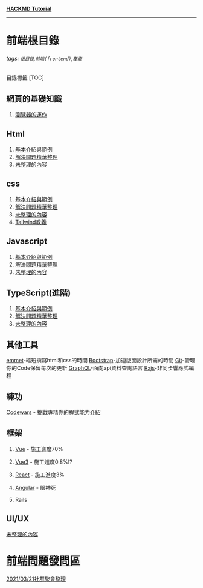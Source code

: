 <i class="fa fa-file-text fa-2x"></i>**[HACKMD Tutorial](https://hackmd.io/features-tw?both)**

---
前端根目錄
=== 
###### tags: `根目錄`,`前端(frontend)`,`基礎`
目錄標籤
[TOC]

網頁的基礎知識
---
1. [瀏覽器的運作](https://hackmd.io/@FrontEndSharedDocumentTeam/H1skpmryu)

Html
---
1. [基本介紹與範例](https://hackmd.io/@FrontEndSharedDocumentTeam/SycaGTJyd)
2. [解決問題精華整理](https://hackmd.io/@FrontEndSharedDocumentTeam/H1d2BTkJO)
3. [未整理的內容](https://hackmd.io/@FrontEndSharedDocumentTeam/SJUBTXH1_)

css
---
1. [基本介紹與範例](https://hackmd.io/@FrontEndSharedDocumentTeam/HkZemp11u)
2. [解決問題精華整理](https://hackmd.io/@FrontEndSharedDocumentTeam/HJ2dJVrkO)
3. [未整理的內容](https://hackmd.io/@FrontEndSharedDocumentTeam/BJBbCXBJu)
4. [Tailwind教義](/_3icekoaQnaPnZXI6O5gZg)

Javascript
---
1. [基本介紹與範例](https://hackmd.io/@FrontEndSharedDocumentTeam/BkbRPaJyd)
2. [解決問題精華整理](https://hackmd.io/@FrontEndSharedDocumentTeam/SJ_URXBJO)
3. [未整理的內容](https://hackmd.io/@FrontEndSharedDocumentTeam/Hk6q0XH1_)

TypeScript(進階)
---
1. [基本介紹與範例](https://hackmd.io/@FrontEndSharedDocumentTeam/S1nKe4rk_)
2. [解決問題精華整理](https://hackmd.io/@FrontEndSharedDocumentTeam/HJw6x4S1u)
3. [未整理的內容](https://hackmd.io/@FrontEndSharedDocumentTeam/Hk6q0XH1_)

其他工具
---
[emmet]()-縮短撰寫html和css的時間
[Bootstrap]()-加速版面設計所需的時間
[Git](https://hackmd.io/UV0qCNQZQg6MyU5a4ORnag)-管理你的Code保留每次的更新
[GraphQL](https://graphql.org/)-面向api資料查詢語言
[Rxjs](https://rxjs-dev.firebaseapp.com)-非同步響應式編程


練功
---
[Codewars](https://www.codewars.com/) - 挑戰專精你的程式能力[介紹](https://hackmd.io/q-X0lVo5THO2o1By3cNcqg?view)



框架
---

1. [Vue](https://hackmd.io/@FrontEndSharedDocumentTeam/r1Lkfpyy_) - 施工進度70%
2. [Vue3](https://hackmd.io/@FrontEndSharedDocumentTeam/BJrodakJd) - 施工進度0.8%!?
3. [React](https://hackmd.io/@FrontEndSharedDocumentTeam/B1QiM6yk_) - 施工進度3%
4. [Angular](https://hackmd.io/@FrontEndSharedDocumentTeam/BJCsMa1yO) - 眼神死



4. Rails 

UI/UX
---
[未整理的內容](https://hackmd.io/@FrontEndSharedDocumentTeam/HJfjZNBkO)


[前端問題發問區](https://hackmd.io/zOyPf0csR2ioWA4-eiY8QA)
===

[2021/03/21社群聚會整理](https://www.notion.so/2021-3563c81d4d5e4a28b56d8a3fc41b2c2b)


